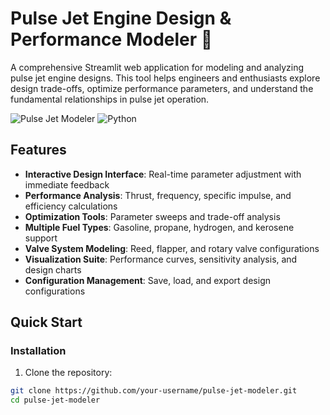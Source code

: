 # Pulse Jet Engine Design & Performance Modeler 🚀

A comprehensive Streamlit web application for modeling and analyzing pulse jet engine designs. This tool helps engineers and enthusiasts explore design trade-offs, optimize performance parameters, and understand the fundamental relationships in pulse jet operation.

![Pulse Jet Modeler](https://img.shields.io/badge/Streamlit-FF4B4B?style=for-the-badge&logo=streamlit&logoColor=white)
![Python](https://img.shields.io/badge/Python-3776AB?style=for-the-badge&logo=python&logoColor=white)

## Features

- **Interactive Design Interface**: Real-time parameter adjustment with immediate feedback
- **Performance Analysis**: Thrust, frequency, specific impulse, and efficiency calculations
- **Optimization Tools**: Parameter sweeps and trade-off analysis
- **Multiple Fuel Types**: Gasoline, propane, hydrogen, and kerosene support
- **Valve System Modeling**: Reed, flapper, and rotary valve configurations
- **Visualization Suite**: Performance curves, sensitivity analysis, and design charts
- **Configuration Management**: Save, load, and export design configurations

## Quick Start

### Installation

1. Clone the repository:
```bash
git clone https://github.com/your-username/pulse-jet-modeler.git
cd pulse-jet-modeler

